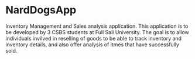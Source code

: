 # NardDogsApp
Inventory Management and Sales analysis application.
    This application is to be developed by 3 CSBS students at Full Sail University. The goal is to allow individuals invilved in reselling of goods to be able to track inventory and inventory details, and also offer analysis of itmes that have successfully sold.
